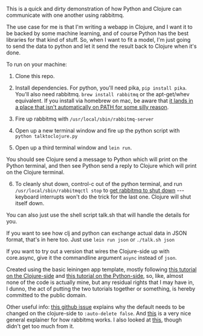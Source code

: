 This is a quick and dirty demonstration of how Python and Clojure can communicate with one another using rabbitmq.  

The use case for me is that I'm writing a webapp in Clojure, and I want it to be backed by some machine learning, and of course Python has the best libraries for that kind of stuff.  So, when I want to fit a model, I'm just going to send the data to python and let it send the result back to Clojure when it's done.

To run on your machine: 

1.  Clone this repo.

2.  Install dependencies.  For python, you'll need pika, `pip install pika`.  You'll also need rabbitmq. `brew install rabbitmq` or the apt-get/whev equivalent.  If you install via homebrew on mac, be aware that [it lands in a place that isn't automatically on PATH for some silly reason](https://stackoverflow.com/questions/23050120/rabbitmq-command-doesnt-exist).  

3.  Fire up rabbitmq with `/usr/local/sbin/rabbitmq-server`

4.  Open up a new terminal window and fire up the python script with `python talktoclojure.py`

5.  Open up a third terminal window and `lein run`.

You should see Clojure send a message to Python which will print on the Python terminal, and then see Python send a reply to Clojure which will print on the Clojure terminal.

6.  To cleanly shut down, control-c out of the python terminal, and run `/usr/local/sbin/rabbitmqctl stop` to [get rabbitmq to shut down](https://stackoverflow.com/questions/20615765/how-to-stop-rabbitmq-servers) --- keyboard interrupts won't do the trick for the last one. Clojure will shut itself down.

You can also just use the shell script talk.sh that will handle the details for you.

If you want to see how clj and python can exchange actual data in JSON format, that's in here too.  Just use `lein run json` or `./talk.sh json`

If you want to try out a version that wires the Clojure-side up with core.async, give it the commandline argument `async` instead of `json`.

Created using the basic leiningen app template, mostly following [this tutorial on the Clojure-side](http://clojurerabbitmq.info/articles/getting_started.html) and [this tutorial on the Python-side](https://www.rabbitmq.com/tutorials/tutorial-one-python.html), so, like, almost none of the code is actually mine, but any residual rights that I may have in, I dunno, the act of putting the two tutorials together or something, is hereby committed to the public domain. 

Other useful info: [this github issue](https://github.com/MassTransit/MassTransit/issues/370) explains why the default needs to be changed on the clojure-side to `:auto-delete false`. And [this](https://www.cloudamqp.com/blog/2015-05-18-part1-rabbitmq-for-beginners-what-is-rabbitmq.html) is a very nice general explainer for how rabbitmq works. I also looked at [this](http://bernhardwenzel.com/articles/how-to-build-a-message-driven-microservice-application/), though didn't get too much from it.

